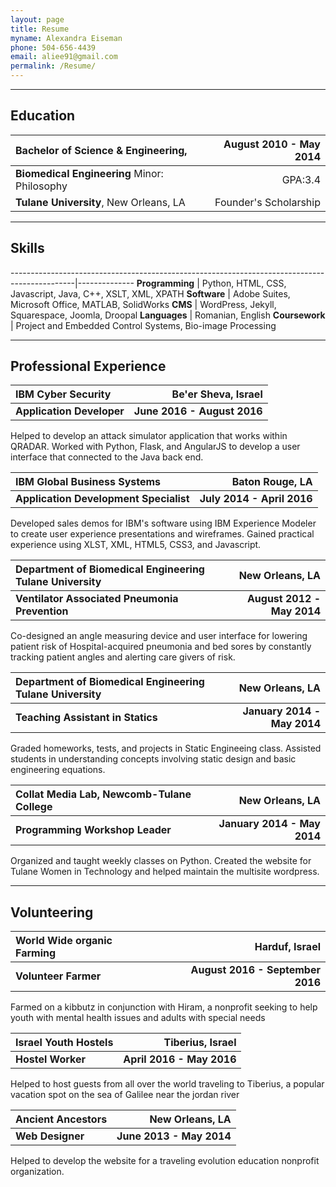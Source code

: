 ```yaml
---
layout: page
title: Resume
myname: Alexandra Eiseman
phone: 504-656-4439
email: aliee91@gmail.com
permalink: /Resume/
---
```

<style>
table{
width:100%}
</style>
---

## Education


| **Bachelor of Science & Engineering,**            | August 2010 - May 2014 |
|:--------------------------------------------------------------------------- | ----------------------:|
| **Biomedical Engineering** Minor: Philosophy                             		              |                GPA:3.4 |
| **Tulane University**, New Orleans, LA                                      |  Founder's Scholarship |

---

## Skills


----------------------------------------------------------------------------------------------|--------------
**Programming**                                  | Python, HTML, CSS, Javascript, Java, C++, XSLT, XML, XPATH
**Software**                                     | Adobe Suites, Microsoft Office, MATLAB, SolidWorks
**CMS**                                          | WordPress, Jekyll, Squarespace, Joomla, Droopal
**Languages**                                    | Romanian, English
**Coursework**                                   | Project and Embedded Control Systems, Bio-image Processing

---

## Professional Experience


**IBM Cyber Security** | **Be'er Sheva, Israel**
:---------------------------------|-----------------:
**Application Developer**| **June 2016 - August 2016**

Helped to develop an attack simulator application that works within QRADAR. Worked with Python, Flask, and AngularJS to develop a user interface that connected to the Java back end.

**IBM Global Business Systems** | **Baton Rouge, LA**
:---------------------------------|-----------------:
**Application Development Specialist**| **July 2014 - April 2016**

Developed sales demos for IBM's software using IBM Experience Modeler to create 
user experience presentations and wireframes. Gained practical experience using XLST, XML, HTML5, CSS3, and Javascript. 

**Department of Biomedical Engineering Tulane University** | **New Orleans, LA**
:---------------------------------|-----------------:
**Ventilator Associated Pneumonia Prevention** | **August 2012 - May 2014**

Co-designed an angle measuring device and user interface for lowering patient 
risk of Hospital-acquired pneumonia and bed sores by constantly tracking patient angles 
and alerting care givers of risk.

<!--**Department of Biomedical Engineering Tulane University** | **New Orleans, LA**
:---------------------------------|-----------------:
**Optimization of Spring Powered Stilts** | **August 2012 - May 2014**

Researched the relationship between stilts and prosthetics while modeling designs for improving 
fiberglass stilts for extended use in parade culture as well as suggestions for more cost 
efficient adjustable prosthetic designs.-->

**Department of Biomedical Engineering Tulane University** | **New Orleans, LA**
:---------------------------------|-----------------:
**Teaching Assistant in Statics** | **January 2014 - May 2014**

Graded homeworks, tests, and projects in Static Engineeing class. Assisted students in understanding 
concepts involving static design and basic engineering equations.

**Collat Media Lab, Newcomb-Tulane College** | **New Orleans, LA**
:---------------------------------|-----------------:
**Programming Workshop Leader** | **January 2014 - May 2014**

Organized and taught weekly classes on Python. Created the website for Tulane Women in Technology and 
helped maintain the multisite wordpress.

<!--**Collat Media Lab, Newcomb-Tulane College** | **New Orleans, LA**
:---------------------------------|-----------------:
**Web Designer & Webmaster**| **May 2013 - May 2014**

Created and actively maintained the website for Tulane Women in Technology and 
organized an online archive of female parade groups in New Orleans and their web presence.-->

---

## Volunteering


**World Wide organic Farming** | **Harduf, Israel**
:---------------------------------|-----------------:
**Volunteer Farmer** | **August 2016 - September 2016**

Farmed on a kibbutz in conjunction with Hiram,
 a nonprofit seeking to help youth with mental health issues and adults with special needs

**Israel Youth Hostels** | **Tiberius, Israel**
:---------------------------------|-----------------:
**Hostel Worker** | **April 2016 - May 2016**

Helped to host guests from all over the world traveling to Tiberius, a popular
vacation spot on the sea of Galilee near the jordan river

**Ancient Ancestors** | **New Orleans, LA**
:---------------------------------|-----------------:
**Web Designer** | **June 2013 - May 2014**

Helped to develop the website for a traveling evolution education nonprofit organization.
